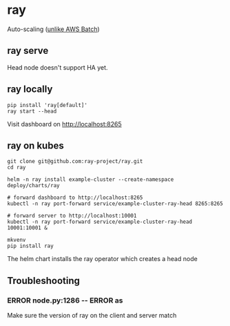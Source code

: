 # ray

Auto-scaling ([unlike AWS Batch](https://raysummit.anyscale.com/content/Videos/nAcQJ2jkNGDjJ5smP))

## ray serve

Head node doesn't support HA yet.

## ray locally

```
pip install 'ray[default]'
ray start --head
```

Visit dashboard on [http://localhost:8265](http://localhost:8265)

## ray on kubes

```
git clone git@github.com:ray-project/ray.git
cd ray

helm -n ray install example-cluster --create-namespace deploy/charts/ray

# forward dashboard to http://localhost:8265
kubectl -n ray port-forward service/example-cluster-ray-head 8265:8265

# forward server to http://localhost:10001
kubectl -n ray port-forward service/example-cluster-ray-head 10001:10001 &

mkvenv
pip install ray
```

The helm chart installs the ray operator which creates a head node

## Troubleshooting

### ERROR node.py:1286 -- ERROR as

Make sure the version of ray on the client and server match
